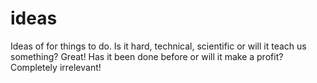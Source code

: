 # ideas
Ideas of for things to do. Is it hard, technical, scientific or will it teach us something? Great! Has it been done before or will it make a profit? Completely irrelevant!
